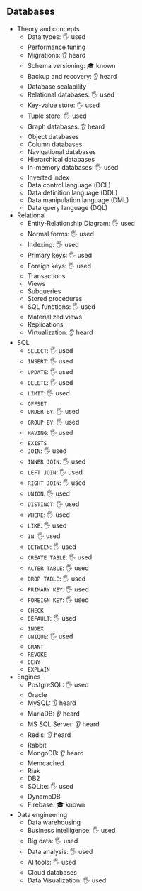 ## Databases

- Theory and concepts
  - Data types: 🖐️ used
  - Performance tuning
  - Migrations: 👂 heard
  - Schema versioning: 🎓 known
  - Backup and recovery: 👂 heard
  - Database scalability
  - Relational databases: 🖐️ used
  - Key-value store: 🖐️ used
  - Tuple store: 🖐️ used
  - Graph databases: 👂 heard
  - Object databases
  - Column databases
  - Navigational databases
  - Hierarchical databases
  - In-memory databases: 🖐️ used
  - Inverted index
  - Data control language (DCL)
  - Data definition language (DDL)
  - Data manipulation language (DML)
  - Data query language (DQL)
- Relational
  - Entity-Relationship Diagram: 🖐️ used
  - Normal forms: 🖐️ used
  - Indexing: 🖐️ used
  - Primary keys: 🖐️ used
  - Foreign keys: 🖐️ used
  - Transactions
  - Views
  - Subqueries
  - Stored procedures
  - SQL functions: 🖐️ used
  - Materialized views
  - Replications
  - Virtualization: 👂 heard
- SQL
  - `SELECT`: 🖐️ used
  - `INSERT`: 🖐️ used
  - `UPDATE`: 🖐️ used
  - `DELETE`: 🖐️ used
  - `LIMIT`: 🖐️ used
  - `OFFSET`
  - `ORDER BY`: 🖐️ used
  - `GROUP BY`: 🖐️ used
  - `HAVING`: 🖐️ used
  - `EXISTS`
  - `JOIN`: 🖐️ used
  - `INNER JOIN`: 🖐️ used
  - `LEFT JOIN`: 🖐️ used
  - `RIGHT JOIN`: 🖐️ used
  - `UNION`: 🖐️ used
  - `DISTINCT`: 🖐️ used
  - `WHERE`: 🖐️ used
  - `LIKE`: 🖐️ used
  - `IN`: 🖐️ used
  - `BETWEEN`: 🖐️ used
  - `CREATE TABLE`: 🖐️ used
  - `ALTER TABLE`: 🖐️ used
  - `DROP TABLE`: 🖐️ used
  - `PRIMARY KEY`: 🖐️ used
  - `FOREIGN KEY`: 🖐️ used
  - `CHECK`
  - `DEFAULT`: 🖐️ used
  - `INDEX`
  - `UNIQUE`: 🖐️ used
  - `GRANT`
  - `REVOKE`
  - `DENY`
  - `EXPLAIN`
- Engines
  - PostgreSQL: 🖐️ used
  - Oracle
  - MySQL: 👂 heard
  - MariaDB: 👂 heard
  - MS SQL Server: 👂 heard
  - Redis: 👂 heard
  - Rabbit
  - MongoDB: 👂 heard
  - Memcached
  - Riak
  - DB2
  - SQLite: 🖐️ used
  - DynamoDB
  - Firebase: 🎓 known
- Data engineering
  - Data warehousing
  - Business intelligence: 🖐️ used
  - Big data: 🖐️ used
  - Data analysis: 🖐️ used
  - AI tools: 🖐️ used
  - Cloud databases
  - Data Visualization: 🖐️ used
